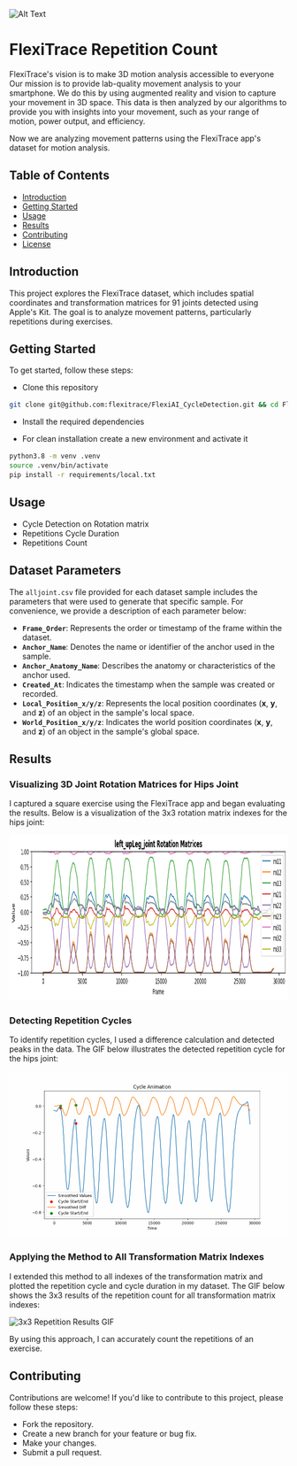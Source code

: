 <img src="https://flexitrace.com/images/IMG_082326-p-500.png" alt="Alt Text" width="100" height="100"> 

# FlexiTrace Repetition Count

FlexiTrace's vision is to make 3D motion analysis accessible to everyone
Our mission is to provide lab-quality movement analysis to your smartphone. We do this by using augmented reality and vision to capture your movement in 3D space. This data is then analyzed by our algorithms to provide you with insights into your movement, such as your range of motion, power output, and efficiency.

Now we are analyzing movement patterns using the FlexiTrace app's dataset for motion analysis.

## Table of Contents
- [Introduction](#introduction)
- [Getting Started](#getting-started)
- [Usage](#usage)
- [Results](#results)
- [Contributing](#contributing)
- [License](#license)

## Introduction

This project explores the FlexiTrace dataset, which includes spatial coordinates and transformation matrices for 91 joints detected using Apple's Kit. The goal is to analyze movement patterns, particularly repetitions during exercises.

## Getting Started

To get started, follow these steps:
- Clone this repository
```bash
git clone git@github.com:flexitrace/FlexiAI_CycleDetection.git && cd FlexiAI_CycleDetection
```
- Install the required dependencies
* For clean installation create a new environment and activate it
 ```bash
python3.8 -m venv .venv
source .venv/bin/activate
pip install -r requirements/local.txt
 ```


## Usage
- Cycle Detection on Rotation matrix
- Repetitions Cycle Duration
- Repetitions Count

## Dataset Parameters

The `alljoint.csv` file provided for each dataset sample includes the parameters that were used to generate that specific sample. For convenience, we provide a description of each parameter below:

- **`Frame_Order`**: Represents the order or timestamp of the frame within the dataset.
- **`Anchor_Name`**: Denotes the name or identifier of the anchor used in the sample.
- **`Anchor_Anatomy_Name`**: Describes the anatomy or characteristics of the anchor used.
- **`Created_At`**: Indicates the timestamp when the sample was created or recorded.
- **`Local_Position_x/y/z`**: Represents the local position coordinates (**x**, **y**, and **z**) of an object in the sample's local space.
- **`World_Position_x/y/z`**: Indicates the world position coordinates (**x**, **y**, and **z**) of an object in the sample's global space.


## Results

### Visualizing 3D Joint Rotation Matrices for Hips Joint

I captured a square exercise using the FlexiTrace app and began evaluating the results. Below is a visualization of the 3x3 rotation matrix indexes for the hips joint:

<!-- ![Hips Joint Rotation Matrix](assets/rotation_matrix_hips_joint.png) -->
<img src="assets/rotation_matrix_hips_joint.png" alt="Hips Joint Rotation Matrix" width="900" height="300">


### Detecting Repetition Cycles

To identify repetition cycles, I used a difference calculation and detected peaks in the data. The GIF below illustrates the detected repetition cycle for the hips joint:

<!-- ![Repetition Cycle GIF](assets/cycle_animation_with_plots.gif) -->
<img src="assets/cycle_animation_with_plots.gif" alt="Repetition Cycle GIF" width="900" height="300">


### Applying the Method to All Transformation Matrix Indexes

I extended this method to all indexes of the transformation matrix and plotted the repetition cycle and cycle duration in my dataset. The GIF below shows the 3x3 results of the repetition count for all transformation matrix indexes:

<!-- ![3x3 Repetition Results GIF](assets/hips_joint.gif) -->
<img src="assets/hips_joint.gif" alt="3x3 Repetition Results GIF" width="900" height="300">


By using this approach, I can accurately count the repetitions of an exercise.

## Contributing

Contributions are welcome! If you'd like to contribute to this project, please follow these steps:
- Fork the repository.
- Create a new branch for your feature or bug fix.
- Make your changes.
- Submit a pull request.



